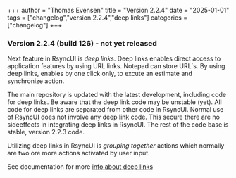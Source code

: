 +++
author = "Thomas Evensen"
title = "Version 2.2.4"
date = "2025-01-01"
tags = ["changelog","version 2.2.4","deep links"]
categories = ["changelog"]
+++

### Version 2.2.4 (build 126) - not yet released

Next feature in RsyncUI is *deep links*. Deep links enables direct access to application features by using
URL links. Notepad can store URL´s. By using deep links, enables by one click only, to excute an estimate and synchronize action.

The main repository is updated with the latest development, including code for deep links. Be aware that the deep link code may be unstable (yet). All code for deep links are separated from other code in RsyncUI. Normal use of RsyncUI does not involve any deep link code. This secure there are no sideeffects in integrating deep links in RsyncUI. The rest of the code base is stable, version 2.2.3 code. 

Utilizing  deep links in RsyncUI is *grouping together* actions which normally are two ore more actions activated by user input.

See documentation for more [info about deep links](/docs/urlcommands/)
